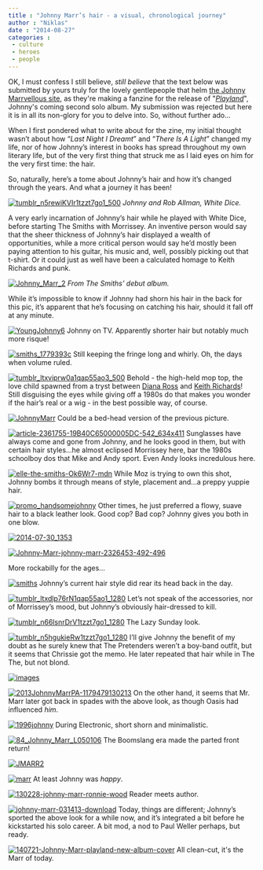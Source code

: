 ```yaml
---
title : "Johnny Marr’s hair - a visual, chronological journey"
author : "Niklas"
date : "2014-08-27"
categories : 
 - culture
 - heroes
 - people
---
```


OK, I must confess I still believe, _still believe_ that the text below was submitted by yours truly for the lovely gentlepeople that helm [the Johnny Marrvellous site](http://www.johnnymarrvellous.com), as they're making a fanzine for the release of "_[Playland](http://www.johnny-marr.com/easy-money-playland-pre-order)_", Johnny's coming second solo album. My submission was rejected but here it is in all its non-glory for you to delve into. So, without further ado...

When I first pondered what to write about for the zine, my initial thought wasn’t about how “_Last Night I Dreamt_” and “_There Is A Light_” changed my life, nor of how Johnny’s interest in books has spread throughout my own literary life, but of the very first thing that struck me as I laid eyes on him for the very first time: the hair.

So, naturally, here’s a tome about Johnny’s hair and how it’s changed through the years. And what a journey it has been!

[![tumblr_n5rewiKVIr1tzzt7go1_500](https://niklasblog.com/wp-content/tumblr_n5rewiKVIr1tzzt7go1_500.jpg)](https://niklasblog.com/wp-content/tumblr_n5rewiKVIr1tzzt7go1_500.jpg) _Johnny and Rob Allman, White Dice._

A very early incarnation of Johnny’s hair while he played with White Dice, before starting The Smiths with Morrissey. An inventive person would say that the sheer thickness of Johnny’s hair displayed a wealth of opportunities, while a more critical person would say he’d mostly been paying attention to his guitar, his music and, well, possibly picking out that t-shirt. Or it could just as well have been a calculated homage to Keith Richards and punk.

[![Johnny_Marr_2](https://niklasblog.com/wp-content/Johnny_Marr_2.jpg)](https://niklasblog.com/wp-content/Johnny_Marr_2.jpg) _From The Smiths’ debut album._

While it’s impossible to know if Johnny had shorn his hair in the back for this pic, it’s apparent that he’s focusing on catching his hair, should it fall off at any minute.

[![YoungJohnny6](https://niklasblog.com/wp-content/YoungJohnny6-402x300.jpg)](https://niklasblog.com/wp-content/YoungJohnny6.jpg) Johnny on TV. Apparently shorter hair but notably much more risque!

[![smiths_1779393c](https://niklasblog.com/wp-content/smiths_1779393c.jpg)](https://niklasblog.com/wp-content/smiths_1779393c.jpg) Still keeping the fringe long and whirly. Oh, the days when volume ruled.

[![tumblr_ltxviprw0a1qap55ao3_500](https://niklasblog.com/wp-content/tumblr_ltxviprw0a1qap55ao3_500.jpg)](https://niklasblog.com/wp-content/tumblr_ltxviprw0a1qap55ao3_500.jpg) Behold - the high-held mop top, the love child spawned from a tryst between [Diana Ross](http://en.wikipedia.org/wiki/Diana_Ross) and [Keith Richards](http://en.wikipedia.org/wiki/Keith_Richards)! Still disguising the eyes while giving off a 1980s do that makes you wonder if the hair’s real or a wig - in the best possible way, of course.

[![JohnnyMarr](https://niklasblog.com/wp-content/JohnnyMarr.jpg)](https://niklasblog.com/wp-content/JohnnyMarr.jpg) Could be a bed-head version of the previous picture.

[![article-2361755-19B40C65000005DC-542_634x411](https://niklasblog.com/wp-content/article-2361755-19B40C65000005DC-542_634x411-462x300.jpg)](https://niklasblog.com/wp-content/article-2361755-19B40C65000005DC-542_634x411.jpg) Sunglasses have always come and gone from Johnny, and he looks good in them, but with certain hair styles...he almost eclipsed Morrissey here, bar the 1980s schoolboy dos that Mike and Andy sport. Even Andy looks incredulous here.

[![elle-the-smiths-Ok6Wr7-mdn](https://niklasblog.com/wp-content/elle-the-smiths-Ok6Wr7-mdn-450x300.jpg)](https://niklasblog.com/wp-content/elle-the-smiths-Ok6Wr7-mdn.jpg) While Moz is trying to own this shot, Johnny bombs it through means of style, placement and...a preppy yuppie hair.

[![promo_handsomejohnny](https://niklasblog.com/wp-content/promo_handsomejohnny-667x1024.jpg)](https://niklasblog.com/wp-content/promo_handsomejohnny.jpg) Other times, he just preferred a flowy, suave hair to a black leather look. Good cop? Bad cop? Johnny gives you both in one blow.

[![2014-07-30_1353](https://niklasblog.com/wp-content/2014-07-30_1353.png)](https://niklasblog.com/wp-content/2014-07-30_1353.png)

[![Johnny-Marr-johnny-marr-2326453-492-496](https://niklasblog.com/wp-content/Johnny-Marr-johnny-marr-2326453-492-496.jpg)](https://niklasblog.com/wp-content/Johnny-Marr-johnny-marr-2326453-492-496.jpg)

More rockabilly for the ages...

[![smiths](https://niklasblog.com/wp-content/im14-449x300.jpg)](https://niklasblog.com/wp-content/im14.jpg) Johnny’s current hair style did rear its head back in the day.

[![tumblr_ltxdlp76rN1qap55ao1_1280](https://niklasblog.com/wp-content/tumblr_ltxdlp76rN1qap55ao1_1280-500x300.jpg)](https://niklasblog.com/wp-content/tumblr_ltxdlp76rN1qap55ao1_1280.jpg) Let’s not speak of the accessories, nor of Morrissey’s mood, but Johnny’s obviously hair-dressed to kill.

[![tumblr_n66lsnrDrV1tzzt7go1_1280](https://niklasblog.com/wp-content/tumblr_n66lsnrDrV1tzzt7go1_1280.jpg)](https://niklasblog.com/wp-content/tumblr_n66lsnrDrV1tzzt7go1_1280.jpg) The Lazy Sunday look.

[![tumblr_n5hgukieRw1tzzt7go1_1280](https://niklasblog.com/wp-content/tumblr_n5hgukieRw1tzzt7go1_1280.jpg)](https://niklasblog.com/wp-content/tumblr_n5hgukieRw1tzzt7go1_1280.jpg) I’ll give Johnny the benefit of my doubt as he surely knew that The Pretenders weren’t a boy-band outfit, but it seems that Chrissie got the memo. He later repeated that hair while in The The, but not blond.

[![images](https://niklasblog.com/wp-content/images.jpg)](https://niklasblog.com/wp-content/images.jpg)

[![2013JohnnyMarrPA-1179479130213](https://niklasblog.com/wp-content/2013JohnnyMarrPA-1179479130213-446x300.jpg)](https://niklasblog.com/wp-content/2013JohnnyMarrPA-1179479130213.jpg) On the other hand, it seems that Mr. Marr later got back in spades with the above look, as though Oasis had influenced _him_.

[![1996johnny](https://niklasblog.com/wp-content/1996johnny.jpg)](https://niklasblog.com/wp-content/1996johnny.jpg) During Electronic, short shorn and minimalistic.

[![84_Johnny_Marr_L050106](https://niklasblog.com/wp-content/84_Johnny_Marr_L050106.jpg)](https://niklasblog.com/wp-content/84_Johnny_Marr_L050106.jpg) The Boomslang era made the parted front return!

[![JMARR2](https://niklasblog.com/wp-content/JMARR2.jpg)](https://niklasblog.com/wp-content/JMARR2.jpg)

[![marr](https://niklasblog.com/wp-content/marr.jpg)](https://niklasblog.com/wp-content/marr.jpg) At least Johnny was _happy_.

[![130228-johnny-marr-ronnie-wood](https://niklasblog.com/wp-content/130228-johnny-marr-ronnie-wood-450x300.jpg)](https://niklasblog.com/wp-content/130228-johnny-marr-ronnie-wood.jpg) Reader meets author.

[![johnny-marr-031413-download](https://niklasblog.com/wp-content/johnny-marr-031413-download-510x276.jpg)](https://niklasblog.com/wp-content/johnny-marr-031413-download.jpg) Today, things are different; Johnny’s sported the above look for a while now, and it’s integrated a bit before he kickstarted his solo career. A bit mod, a nod to Paul Weller perhaps, but ready.

[![140721-Johnny-Marr-playland-new-album-cover](https://niklasblog.com/wp-content/140721-Johnny-Marr-playland-new-album-cover-300x300.jpg)](https://niklasblog.com/wp-content/140721-Johnny-Marr-playland-new-album-cover.jpg) All clean-cut, it's the Marr of today.
